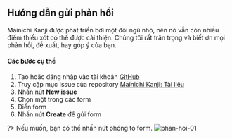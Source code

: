 ## Hướng dẫn gửi phản hồi

<!-- TODO: Add image once there's a decent number of issues-->

Mainichi Kanji được phát triển bởi một đội ngũ nhỏ, nên nó vẫn còn nhiều điểm thiếu xót có thể được cải thiện. Chúng tôi rất trân trọng và biết ơn mọi phản hồi, đề xuất, hay góp ý của bạn.

#### Các bước cụ thể

1. Tạo hoặc đăng nhập vào tài khoản [GitHub](https://github.com/)
2. Truy cập mục Issue của repository [Mainichi Kanji: Tài liệu](https://github.com/VinhPhmCng/mainichi-kanji-tai-lieu/issues)
3. Nhấn nút **New issue**
4. Chọn một trong các form
5. Điền form
6. Nhấn nút **Create** để gửi form

?> Nếu muốn, bạn có thể nhấn nút phóng to form.
![phan-hoi-01](/_media/phan-hoi-01.png)